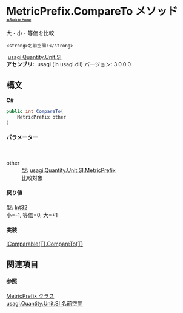 # MetricPrefix.CompareTo メソッド <div style="font-size:30%"><a href="https://github.com/usagi/usagi.cs/blob/master/docs/Home.md">≪Back to Home</a></div> 

大・小・等価を比較


    <strong>名前空間:</strong>
&nbsp;<a href="N_usagi_Quantity_Unit_SI.md">usagi.Quantity.Unit.SI</a><br /><strong>アセンブリ:</strong>
&nbsp;usagi (in usagi.dll) バージョン: 3.0.0.0

## 構文

**C#**<br />
``` C#
public int CompareTo(
	MetricPrefix other
)
```


#### パラメーター
&nbsp;<dl><dt>other</dt><dd>型: <a href="T_usagi_Quantity_Unit_SI_MetricPrefix.md">usagi.Quantity.Unit.SI.MetricPrefix</a><br />比較対象</dd></dl>

#### 戻り値
型: <a href="http://msdn2.microsoft.com/ja-jp/library/td2s409d" target="_blank">Int32</a><br />小=-1, 等価=0, 大=+1

#### 実装
<a href="http://msdn2.microsoft.com/ja-jp/library/43hc6wht" target="_blank">IComparable(T).CompareTo(T)</a><br />

## 関連項目


#### 参照
<a href="T_usagi_Quantity_Unit_SI_MetricPrefix.md">MetricPrefix クラス</a><br /><a href="N_usagi_Quantity_Unit_SI.md">usagi.Quantity.Unit.SI 名前空間</a><br />